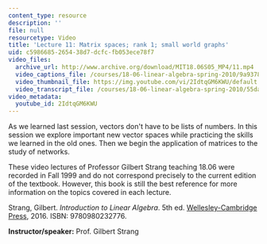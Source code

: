 ```yaml
---
content_type: resource
description: ''
file: null
resourcetype: Video
title: 'Lecture 11: Matrix spaces; rank 1; small world graphs'
uid: c5986685-2654-38d7-dcfc-fb053ece78f7
video_files:
  archive_url: http://www.archive.org/download/MIT18.06S05_MP4/11.mp4
  video_captions_file: /courses/18-06-linear-algebra-spring-2010/9a9378015dca557ea4bdb00ee4539e45_2IdtqGM6KWU.vtt
  video_thumbnail_file: https://img.youtube.com/vi/2IdtqGM6KWU/default.jpg
  video_transcript_file: /courses/18-06-linear-algebra-spring-2010/55da11f77a97298e289472a651e76f4f_2IdtqGM6KWU.pdf
video_metadata:
  youtube_id: 2IdtqGM6KWU
---
```


As we learned last session, vectors don't have to be lists of numbers. In this session we explore important new vector spaces while practicing the skills we learned in the old ones. Then we begin the application of matrices to the study of networks.

These video lectures of Professor Gilbert Strang teaching 18.06 were recorded in Fall 1999 and do not correspond precisely to the current edition of the textbook. However, this book is still the best reference for more information on the topics covered in each lecture.

Strang, Gilbert. _Introduction to Linear Algebra_. 5th ed. [Wellesley-Cambridge Press](http://www.wellesleycambridge.com/), 2016. ISBN: 9780980232776.

**Instructor/speaker:** Prof. Gilbert Strang